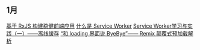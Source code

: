 ## 1月
[基于 RxJS 构建稳健前端应用](https://zhuanlan.zhihu.com/p/451099107)
[什么是 Service Worker](https://developers.google.com/web/fundamentals/primers/service-workers#%E4%BB%80%E4%B9%88%E6%98%AF_service_worker)
[Service Worker学习与实践（一）——离线缓存](https://juejin.cn/post/6844903681331036168)
[“和 loading 界面说 ByeBye”—— Remix 颠覆式预加载解析](https://mp.weixin.qq.com/s/nCXRXPZvyhZFIGlyfdvfAQ)
